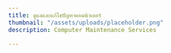 ```yaml
---
title: ดูแลและแก้ไขปัญหาคอมพิวเตอร์
thumbnail: "/assets/uploads/placeholder.png"
description: Computer Maintenance Services

---
```

